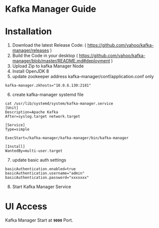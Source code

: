# Kafka Manager Guide

# Installation
1. Download the latest Release Code:  ( https://github.com/yahoo/kafka-manager/releases )
2. Build the Code in your desktop ( https://github.com/yahoo/kafka-manager/blob/master/README.md#deployment )
3. Upload Zip to kafka Manager Node
4. Install OpenJDK 8
5. update zookeeper address kafka-manager/conf/application.conf only
```
kafka-manager.zkhosts="10.0.6.130:2181"
```
6. create kafka-manager systemd file
```
cat /usr/lib/systemd/system/kafka-manager.service
[Unit]
Description=Apache Kafka
After=syslog.target network.target

[Service]
Type=simple

ExecStart=/kafka-manager/kafka-manager/bin/kafka-manager

[Install]
WantedBy=multi-user.target
```

7. update basic auth settings
```
basicAuthentication.enabled=true
basicAuthentication.username="admin"
basicAuthentication.password="xxxxxxx"
```

8. Start Kafka Manager Service


# UI Access
Kafka Manager Start at **`9000`** Port.
